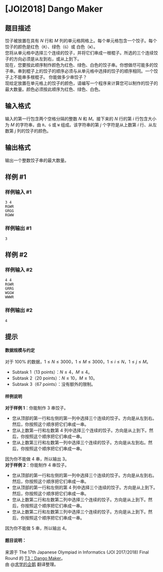# [JOI2018] Dango Maker

## 题目描述

饺子被放置在具有 $N$ 行和 $M$ 列的单元格网格上。每个单元格包含一个饺子。每个饺子的颜色是红色（$\texttt{R}$）、绿色（$\texttt{G}$）或 白色（$\texttt{W}$）。  
您将从单元格中选择三个连续的饺子，并将它们串成一根棍子。所选的三个连续饺子的方向必须是从左到右，或从上到下。  
现在，您要按此顺序制作颜色为红色、绿色、白色的饺子串。你想做尽可能多的饺子串。串到棍子上的饺子的顺序必须与从单元格中选择的饺子的顺序相同。一个饺子上不能串多根棍子。 
你能做多少串饺子？  
现给定放置在单元格上的饺子的颜色，请编写一个程序来计算您可以制作的饺子的最大数量。颜色必须按此顺序为红色、绿色、白色。

## 输入格式

输入的第一行包含两个空格分隔的整数 $N$ 和 $M$。接下来的 $N$ 行的第 $i$ 行包含大小为 $M$ 的字符串，由 $\texttt{R}$、$\texttt{G}$ 或 $\texttt{W}$ 组成。该字符串的第 $j$ 个字符是从上数第 $i$ 行、从左数第 $j$ 列的饺子的颜色。

## 输出格式

输出一个整数饺子串的最大数量。

## 样例 #1

### 样例输入 #1
```
3 4
RGWR
GRGG
RGWW
```

### 样例输出 #1

```
3
```

## 样例 #2

### 样例输入 #2
```
4 4
RGWR
GRRG
WGGW
WWWR
```

### 样例输出 #2

```
4
```

## 提示

#### 数据规模与约定  
对于 $100 \%$ 的数据，$1 \leq N \leq 3000$，$1 \leq M \leq 3000$，$1 \leq i \leq N$，$1 \leq j \leq M$。  
- Subtask $1$（$13$ points）：$N \leq 4$，$M \leq 4$。  
- Subtask $2$（$20$ points）：$N \leq 10$，$M \leq 10$。  
- Subtask $3$（$67$ points）：没有额外的限制。  
#### 样例说明  
**对于样例 $1$**：你能制作 $3$ 串饺子。 
- 您从顶部的第一行和左侧的第一列中选择三个连续的饺子。方向是从左到右。然后，你按照这个顺序把它们串成一串。  
- 您从上数第一行和左数第 $4$ 列中选择三个连续的饺子。方向是从上到下。然后，你按照这个顺序把它们串成一串。  
- 您从上数第三行和左数第一列中选择三个连续的饺子。方向是从左到右。然后，你按照这个顺序把它们串成一串。  

因为你不能做 $4$ 串，所以输出 $3$。  
**对于样例 $2$**：你能制作 $4$ 串饺子。 
- 您从顶部的第一行和左侧的第一列中选择三个连续的饺子。方向是从左到右。然后，你按照这个顺序把它们串成一串。  
- 您从顶部的第一行和左侧的第 4 列中选择三个连续的饺子。方向是从上到下。然后，你按照这个顺序把它们串成一串。  
- 您从上数第二行和左数第二列中选择三个连续的饺子。方向是从上到下。然后，你按照这个顺序把它们串成一串。  
- 您从上数第二行和左数第三列中选择三个连续的饺子。方向是从上到下。然后，你按照这个顺序把它们串成一串。  

因为你不能做 $5$ 串，所以输出 $4$。  
#### 题目说明：  
来源于 The 17th Japanese Olympiad in Informatics (JOI 2017/2018) Final Round 的 [T3：Dango Maker](https://www.ioi-jp.org/joi/2017/2018-ho/2018-ho-t3-en.pdf)。  
由 @[求学的企鹅](/user/271784) 翻译整理。
